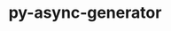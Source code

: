 ---
title: "py-async-generator"
layout: cache
categories: [package, v0.18.1]
meta: {"versions": ["1.10"], "compilers": ["gcc@=7.5.0"], "oss": ["ubuntu18.04"], "platforms": ["linux"], "targets": ["x86_64"], "stacks": ["e4s", "root"], "num_specs": 1, "num_specs_by_stack": {"e4s": 1, "root": 1}}
spec_details: [{"hash": "odcb53jdyqkr6en25tsodaeuaija6ego", "compiler": "gcc@=7.5.0", "versions": ["1.10"], "os": "ubuntu18.04", "platform": "linux", "target": "x86_64", "variants": [], "stacks": ["e4s", "root"], "size": "-", "tarball": "https://binaries.spack.io/v0.18.1/build_cache/linux-ubuntu18.04-x86_64/gcc-7.5.0/py-async-generator-1.10/linux-ubuntu18.04-x86_64-gcc-7.5.0-py-async-generator-1.10-odcb53jdyqkr6en25tsodaeuaija6ego.spack"}]
---